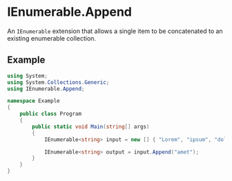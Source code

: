 # IEnumerable.Append
An `IEnumerable` extension that allows a single item to be concatenated to an existing enumerable collection.

## Example
```csharp
using System;
using System.Collections.Generic;
using IEnumerable.Append;

namespace Example
{
    public class Program
    {
        public static void Main(string[] args)
        {
            IEnumerable<string> input = new [] { "Lorem", "ipsum", "dolor", "sit" };

            IEnumerable<string> output = input.Append("amet");
        }
    }
}


```

